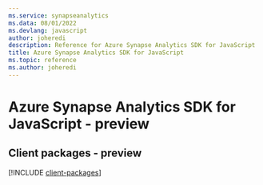 ```yaml
---
ms.service: synapseanalytics
ms.data: 08/01/2022
ms.devlang: javascript
author: joheredi
description: Reference for Azure Synapse Analytics SDK for JavaScript
title: Azure Synapse Analytics SDK for JavaScript
ms.topic: reference
ms.author: joheredi
---
```

# Azure Synapse Analytics SDK for JavaScript - preview

## Client packages - preview
[!INCLUDE [client-packages](synapse-analytics-client-index.md)]